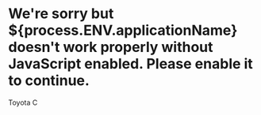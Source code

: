 # <noscript>We're sorry but ${process.ENV.applicationName} doesn't work properly without JavaScript enabled. Please enable it to continue.</noscript>
Toyota C
